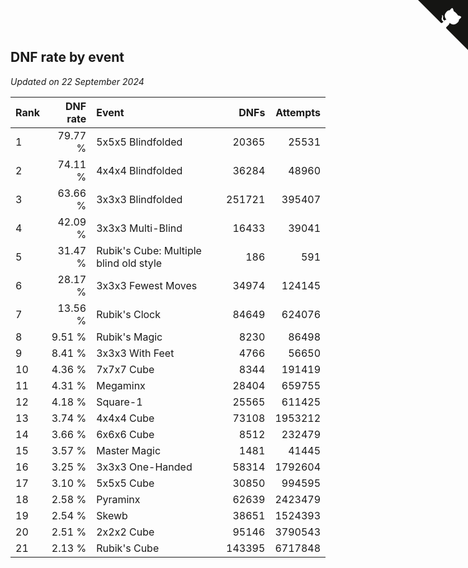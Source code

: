 ## DNF rate by event

*Updated on 22 September 2024*

| Rank | DNF rate | Event | DNFs | Attempts |
| :--- | ---: | :--- | ---: | ---: |
| 1 | 79.77 % | 5x5x5 Blindfolded | 20365 | 25531 |
| 2 | 74.11 % | 4x4x4 Blindfolded | 36284 | 48960 |
| 3 | 63.66 % | 3x3x3 Blindfolded | 251721 | 395407 |
| 4 | 42.09 % | 3x3x3 Multi-Blind | 16433 | 39041 |
| 5 | 31.47 % | Rubik's Cube: Multiple blind old style | 186 | 591 |
| 6 | 28.17 % | 3x3x3 Fewest Moves | 34974 | 124145 |
| 7 | 13.56 % | Rubik's Clock | 84649 | 624076 |
| 8 | 9.51 % | Rubik's Magic | 8230 | 86498 |
| 9 | 8.41 % | 3x3x3 With Feet | 4766 | 56650 |
| 10 | 4.36 % | 7x7x7 Cube | 8344 | 191419 |
| 11 | 4.31 % | Megaminx | 28404 | 659755 |
| 12 | 4.18 % | Square-1 | 25565 | 611425 |
| 13 | 3.74 % | 4x4x4 Cube | 73108 | 1953212 |
| 14 | 3.66 % | 6x6x6 Cube | 8512 | 232479 |
| 15 | 3.57 % | Master Magic | 1481 | 41445 |
| 16 | 3.25 % | 3x3x3 One-Handed | 58314 | 1792604 |
| 17 | 3.10 % | 5x5x5 Cube | 30850 | 994595 |
| 18 | 2.58 % | Pyraminx | 62639 | 2423479 |
| 19 | 2.54 % | Skewb | 38651 | 1524393 |
| 20 | 2.51 % | 2x2x2 Cube | 95146 | 3790543 |
| 21 | 2.13 % | Rubik's Cube | 143395 | 6717848 |


<a href="https://github.com/JustinTimeCuber/wca_statistics" class="github-corner" aria-label="View source on Github"><svg width="80" height="80" viewBox="0 0 250 250" style="fill:#151513; color:#fff; position: absolute; top: 0; border: 0; right: 0;" aria-hidden="true"><path d="M0,0 L115,115 L130,115 L142,142 L250,250 L250,0 Z"></path><path d="M128.3,109.0 C113.8,99.7 119.0,89.6 119.0,89.6 C122.0,82.7 120.5,78.6 120.5,78.6 C119.2,72.0 123.4,76.3 123.4,76.3 C127.3,80.9 125.5,87.3 125.5,87.3 C122.9,97.6 130.6,101.9 134.4,103.2" fill="currentColor" style="transform-origin: 130px 106px;" class="octo-arm"></path><path d="M115.0,115.0 C114.9,115.1 118.7,116.5 119.8,115.4 L133.7,101.6 C136.9,99.2 139.9,98.4 142.2,98.6 C133.8,88.0 127.5,74.4 143.8,58.0 C148.5,53.4 154.0,51.2 159.7,51.0 C160.3,49.4 163.2,43.6 171.4,40.1 C171.4,40.1 176.1,42.5 178.8,56.2 C183.1,58.6 187.2,61.8 190.9,65.4 C194.5,69.0 197.7,73.2 200.1,77.6 C213.8,80.2 216.3,84.9 216.3,84.9 C212.7,93.1 206.9,96.0 205.4,96.6 C205.1,102.4 203.0,107.8 198.3,112.5 C181.9,128.9 168.3,122.5 157.7,114.1 C157.9,116.9 156.7,120.9 152.7,124.9 L141.0,136.5 C139.8,137.7 141.6,141.9 141.8,141.8 Z" fill="currentColor" class="octo-body"></path></svg></a><style>.github-corner:hover .octo-arm{animation:octocat-wave 560ms ease-in-out}@keyframes octocat-wave{0%,100%{transform:rotate(0)}20%,60%{transform:rotate(-25deg)}40%,80%{transform:rotate(10deg)}}@media (max-width:500px){.github-corner:hover .octo-arm{animation:none}.github-corner .octo-arm{animation:octocat-wave 560ms ease-in-out}}</style>

